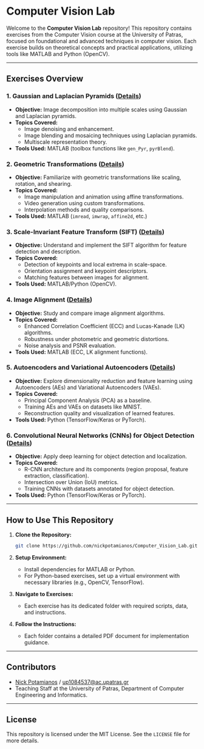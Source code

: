 # Computer Vision Lab

Welcome to the **Computer Vision Lab** repository! This repository contains exercises from the Computer Vision course at the University of Patras, focused on foundational and advanced techniques in computer vision. Each exercise builds on theoretical concepts and practical applications, utilizing tools like MATLAB and Python (OpenCV).

---

## Exercises Overview

### 1. Gaussian and Laplacian Pyramids ([Details](CV_PYRAMIDS.pdf))
- **Objective:** Image decomposition into multiple scales using Gaussian and Laplacian pyramids.
- **Topics Covered:**
  - Image denoising and enhancement.
  - Image blending and mosaicing techniques using Laplacian pyramids.
  - Multiscale representation theory.
- **Tools Used:** MATLAB (toolbox functions like `gen_Pyr`, `pyrBlend`).

### 2. Geometric Transformations ([Details](CV_TRANSFORMATIONS.pdf))
- **Objective:** Familiarize with geometric transformations like scaling, rotation, and shearing.
- **Topics Covered:**
  - Image manipulation and animation using affine transformations.
  - Video generation using custom transformations.
  - Interpolation methods and quality comparisons.
- **Tools Used:** MATLAB (`imread`, `imwrap`, `affine2d`, etc.)

### 3. Scale-Invariant Feature Transform (SIFT) ([Details](CV_3-SIFT.pdf))
- **Objective:** Understand and implement the SIFT algorithm for feature detection and description.
- **Topics Covered:**
  - Detection of keypoints and local extrema in scale-space.
  - Orientation assignment and keypoint descriptors.
  - Matching features between images for alignment.
- **Tools Used:** MATLAB/Python (OpenCV).

### 4. Image Alignment ([Details](CV_4-ALIGNMENT.pdf))
- **Objective:** Study and compare image alignment algorithms.
- **Topics Covered:**
  - Enhanced Correlation Coefficient (ECC) and Lucas-Kanade (LK) algorithms.
  - Robustness under photometric and geometric distortions.
  - Noise analysis and PSNR evaluation.
- **Tools Used:** MATLAB (ECC, LK alignment functions).

### 5. Autoencoders and Variational Autoencoders ([Details](CV_5_AUTOENCODERS.pdf))
- **Objective:** Explore dimensionality reduction and feature learning using Autoencoders (AEs) and Variational Autoencoders (VAEs).
- **Topics Covered:**
  - Principal Component Analysis (PCA) as a baseline.
  - Training AEs and VAEs on datasets like MNIST.
  - Reconstruction quality and visualization of learned features.
- **Tools Used:** Python (TensorFlow/Keras or PyTorch).

### 6. Convolutional Neural Networks (CNNs) for Object Detection ([Details](CV_CNN-1.pdf))
- **Objective:** Apply deep learning for object detection and localization.
- **Topics Covered:**
  - R-CNN architecture and its components (region proposal, feature extraction, classification).
  - Intersection over Union (IoU) metrics.
  - Training CNNs with datasets annotated for object detection.
- **Tools Used:** Python (TensorFlow/Keras or PyTorch).

---

## How to Use This Repository

1. **Clone the Repository:**
   ```bash
   git clone https://github.com/nickpotamianos/Computer_Vision_Lab.git
   ```

2. **Setup Environment:**
   - Install dependencies for MATLAB or Python.
   - For Python-based exercises, set up a virtual environment with necessary libraries (e.g., OpenCV, TensorFlow).

3. **Navigate to Exercises:**
   - Each exercise has its dedicated folder with required scripts, data, and instructions.

4. **Follow the Instructions:**
   - Each folder contains a detailed PDF document for implementation guidance.


---

## Contributors

- [Nick Potamianos](https://github.com/nickpotamianos) / up1084537@ac.upatras.gr
- Teaching Staff at the University of Patras, Department of Computer Engineering and Informatics.

---

## License

This repository is licensed under the MIT License. See the `LICENSE` file for more details.

